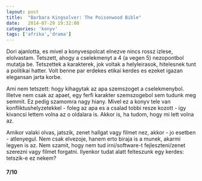 ```yaml
---
layout: post
title:  "Barbara Kingsolver: The Poisonwood Bible"
date:   2014-07-29 19:32:00
categories: 'konyv'
tags: ['afrika','drama']
---
```


Dori ajanlotta, es mivel a konyvespolcat elnezve nincs rossz izlese, elolvastam. Tetszett, ahogy a cselekmenyt a 4 (a vegen 5) nezopontbol mutatja be. Tetszettek a karakterek, jok voltak a helyleirasok, hitelesnek tunt a politikai hatter. Volt benne par erdekes etikai kerdes es ezeket igazan elegansan jarta korbe.

Ami nem tetszett: hogy kihagytak az apa szemszoget a cselekmenybol. Illetve nem csak az apaet, egy ferfi karakter szemszogebol sem tudunk meg semmit. Ez pedig szamomra nagy hiany. Mivel ez a konyv tele van konfliktushelyzetekkel - foleg az apa es a csalad tobbi resze kozott - igy kivancsi lettem volna az o oldalara is. Akkor is, ha tudom, hogy mi lett volna az.

Amikor valaki olvas, jatszik, zenet hallgat vagy filmet nez, akkor - jo esetben - atlenyegul. Nem csak elvezoje, hanem erto biraja is a munek, akarmi legyen is az. Nem szamit, hogy nem tud irni/software-t fejleszteni/zenet szerezni vagy filmet forgatni. Ilyenkor tudat alatt felteszunk egy kerdes: tetszik-e ez nekem?

<h4>7/10</h4>